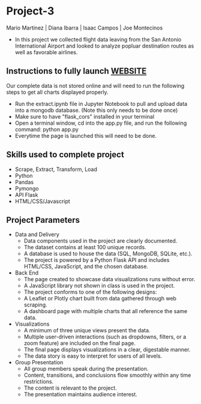 # Project-3
Mario Martinez | Diana Ibarra | Isaac Campos | Joe Montecinos

- In this project we collected flight data leaving from the San Antonio International Airport and looked to analyze popluar destination routes as well as favorable airlines.

## Instructions to fully launch [WEBSITE](https://mariomtz0713.github.io/Project-3/)
Our complete data is not stored online and will need to run the following steps to get all charts displayed properly.
- Run the extract.ipynb file in Jupyter Notebook to pull and upload data into a mongodb database. (Note this only needs to be done once)
- Make sure to have "flask_cors" installed in your terminal
- Open a terminal window, cd into the app.py file, and run the following command: python app.py
- Everytime the page is launched this will need to be done.

## Skills used to complete project
- Scrape, Extract, Transform, Load
- Python
- Pandas
- Pymongo
- API Flask
- HTML/CSS/Javascript

## Project Parameters
- Data and Delivery
  - Data components used in the project are clearly documented.
  - The dataset contains at least 100 unique records. 
  - A database is used to house the data (SQL, MongoDB, SQLite, etc.). 
  - The project is powered by a Python Flask API and includes HTML/CSS, JavaScript, and the chosen database.
- Back End
  - The page created to showcase data visualizations runs without error.
  - A JavaScript library not shown in class is used in the project. 
  - The project conforms to one of the following designs: 
  - A Leaflet or Plotly chart built from data gathered through web scraping.
  - A dashboard page with multiple charts that all reference the same data.
- Visualizations
  - A minimum of three unique views present the data.
  - Multiple user-driven interactions (such as dropdowns, filters, or a zoom feature) are included on the final page.
  - The final page displays visualizations in a clear, digestable manner. 
  - The data story is easy to interpret for users of all levels.
- Group Presentation 
  - All group members speak during the presentation. 
  - Content, transitions, and conclusions flow smoothly within any time restrictions. 
  - The content is relevant to the project. 
  - The presentation maintains audience interest.